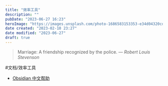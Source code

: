 ```yaml
---
title: "效率工具"
description: ""
pubDate: "2023-06-27 16:23"
heroImage: "https://images.unsplash.com/photo-1686583153353-e34d04320cd9?crop=entropy&cs=srgb&fm=jpg&ixid=M3wzNjM5Nzd8MHwxfHJhbmRvbXx8fHx8fHx8fDE2ODc4NDUwMzV8&ixlib=rb-4.0.3&q=85&w=1200&h=400"
date created: "2023-02-10 23:27"
date modified: "2023-06-27"
draft: true
---
```



> Marriage: A friendship recognized by the police.
> — <cite>Robert Louis Stevenson</cite>



#文档/效率工具

- [Obsidian 中文帮助]([https://publish.obsidian.md/help-zh/%E7%94%B1%E6%AD%A4%E5%BC%80%E5%A7%8B)
